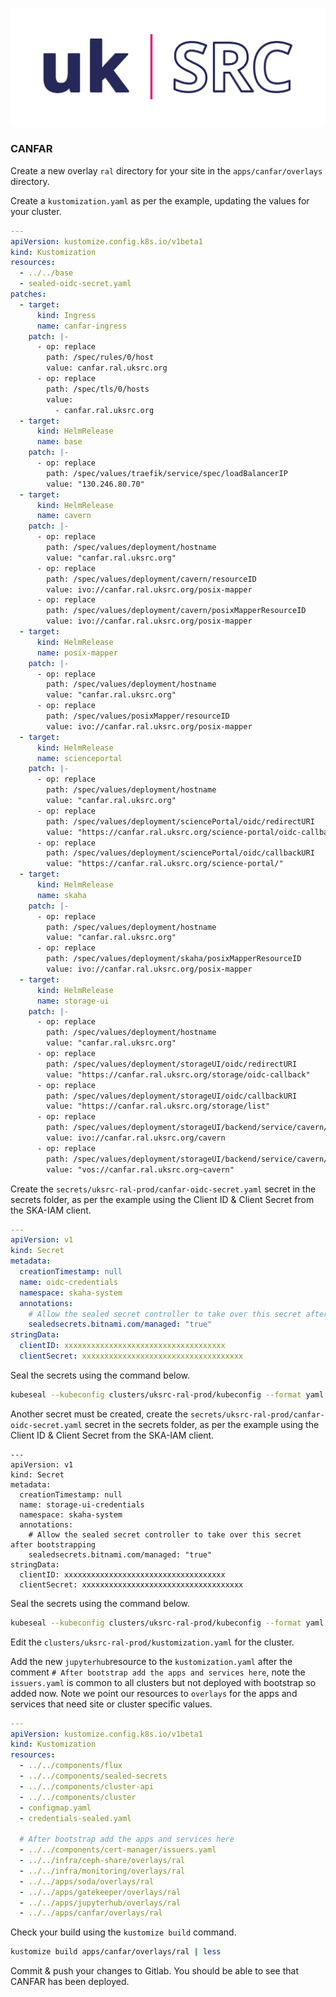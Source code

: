![Local Image](images/SKAO_ukSRC_logo_nostrapline_colour_rgb.png)
### CANFAR

Create a new overlay `ral` directory for your site in the `apps/canfar/overlays` directory.

Create a `kustomization.yaml` as per the example,  updating the values for your cluster.

```yaml
---
apiVersion: kustomize.config.k8s.io/v1beta1
kind: Kustomization
resources:
  - ../../base
  - sealed-oidc-secret.yaml
patches:
  - target:
      kind: Ingress
      name: canfar-ingress
    patch: |-
      - op: replace
        path: /spec/rules/0/host
        value: canfar.ral.uksrc.org
      - op: replace
        path: /spec/tls/0/hosts
        value:
          - canfar.ral.uksrc.org
  - target:
      kind: HelmRelease
      name: base
    patch: |-
      - op: replace
        path: /spec/values/traefik/service/spec/loadBalancerIP
        value: "130.246.80.70"
  - target:
      kind: HelmRelease
      name: cavern
    patch: |-
      - op: replace
        path: /spec/values/deployment/hostname    
        value: "canfar.ral.uksrc.org"
      - op: replace
        path: /spec/values/deployment/cavern/resourceID
        value: ivo://canfar.ral.uksrc.org/posix-mapper
      - op: replace
        path: /spec/values/deployment/cavern/posixMapperResourceID
        value: ivo://canfar.ral.uksrc.org/posix-mapper
  - target:
      kind: HelmRelease
      name: posix-mapper
    patch: |-
      - op: replace
        path: /spec/values/deployment/hostname
        value: "canfar.ral.uksrc.org"
      - op: replace
        path: /spec/values/posixMapper/resourceID
        value: ivo://canfar.ral.uksrc.org/posix-mapper
  - target:
      kind: HelmRelease
      name: scienceportal
    patch: |-
      - op: replace
        path: /spec/values/deployment/hostname
        value: "canfar.ral.uksrc.org"
      - op: replace
        path: /spec/values/deployment/sciencePortal/oidc/redirectURI
        value: "https://canfar.ral.uksrc.org/science-portal/oidc-callback"
      - op: replace
        path: /spec/values/deployment/sciencePortal/oidc/callbackURI
        value: "https://canfar.ral.uksrc.org/science-portal/"
  - target:
      kind: HelmRelease
      name: skaha
    patch: |-
      - op: replace
        path: /spec/values/deployment/hostname
        value: "canfar.ral.uksrc.org"
      - op: replace
        path: /spec/values/deployment/skaha/posixMapperResourceID
        value: ivo://canfar.ral.uksrc.org/posix-mapper
  - target:
      kind: HelmRelease
      name: storage-ui
    patch: |-
      - op: replace
        path: /spec/values/deployment/hostname
        value: "canfar.ral.uksrc.org"
      - op: replace
        path: /spec/values/deployment/storageUI/oidc/redirectURI
        value: "https://canfar.ral.uksrc.org/storage/oidc-callback"
      - op: replace
        path: /spec/values/deployment/storageUI/oidc/callbackURI
        value: "https://canfar.ral.uksrc.org/storage/list"
      - op: replace
        path: /spec/values/deployment/storageUI/backend/service/cavern/resourceID
        value: ivo://canfar.ral.uksrc.org/cavern
      - op: replace
        path: /spec/values/deployment/storageUI/backend/service/cavern/nodeURIPrefix
        value: "vos://canfar.ral.uksrc.org~cavern"
```

Create the `secrets/uksrc-ral-prod/canfar-oidc-secret.yaml` secret in the secrets folder, as per the example using the Client ID & Client Secret from the SKA-IAM client.

```yaml
---
apiVersion: v1
kind: Secret
metadata:
  creationTimestamp: null
  name: oidc-credentials
  namespace: skaha-system
  annotations:
    # Allow the sealed secret controller to take over this secret after bootstrapping
    sealedsecrets.bitnami.com/managed: "true"
stringData:
  clientID: xxxxxxxxxxxxxxxxxxxxxxxxxxxxxxxxxxxx
  clientSecret: xxxxxxxxxxxxxxxxxxxxxxxxxxxxxxxxxxxx
```

Seal the secrets using the command below.

```sh
kubeseal --kubeconfig clusters/uksrc-ral-prod/kubeconfig --format yaml --controller-name sealed-secrets --controller-namespace sealed-secrets-system --secret-file secrets/uksrc-ral-prod/canfar-oidc-secret.yaml --sealed-secret-file apps/canfar/overlays/ral-prod/sealed-oidc-secret.yaml
```

Another secret must be created, create the `secrets/uksrc-ral-prod/canfar-oidc-secret.yaml` secret in the secrets folder, as per the example using the Client ID & Client Secret from the SKA-IAM client.

```
---
apiVersion: v1
kind: Secret
metadata:
  creationTimestamp: null
  name: storage-ui-credentials
  namespace: skaha-system
  annotations:
    # Allow the sealed secret controller to take over this secret after bootstrapping
    sealedsecrets.bitnami.com/managed: "true" 
stringData:
  clientID: xxxxxxxxxxxxxxxxxxxxxxxxxxxxxxxxxxxx
  clientSecret: xxxxxxxxxxxxxxxxxxxxxxxxxxxxxxxxxxxx
```

Seal the secrets using the command below.

```sh
kubeseal --kubeconfig clusters/uksrc-ral-prod/kubeconfig --format yaml --controller-name sealed-secrets --controller-namespace sealed-secrets-system --secret-file secrets/uksrc-ral-prod/canfar-storage-ui-secret.yaml --sealed-secret-file apps/canfar/overlays/ral-prod/sealed-storage-ui-secret.yaml
```

Edit the `clusters/uksrc-ral-prod/kustomization.yaml` for the cluster.

Add the new `jupyterhub`resource to the `kustomization.yaml` after the comment `# After bootstrap add the apps and services here`, note the `issuers.yaml` is common to all clusters but not deployed with bootstrap so added now. Note we point our resources to `overlays` for the apps and services that need site or cluster specific values.

```yaml
---
apiVersion: kustomize.config.k8s.io/v1beta1
kind: Kustomization
resources:
  - ../../components/flux
  - ../../components/sealed-secrets
  - ../../components/cluster-api
  - ../../components/cluster
  - configmap.yaml
  - credentials-sealed.yaml

  # After bootstrap add the apps and services here
  - ../../components/cert-manager/issuers.yaml
  - ../../infra/ceph-share/overlays/ral
  - ../../infra/monitoring/overlays/ral
  - ../../apps/soda/overlays/ral
  - ../../apps/gatekeeper/overlays/ral
  - ../../apps/jupyterhub/overlays/ral
  - ../../apps/canfar/overlays/ral
```


Check your build using the `kustomize build` command. 

```sh
kustomize build apps/canfar/overlays/ral | less
```

Commit & push your changes to Gitlab. You should be able to see that CANFAR has been deployed.
